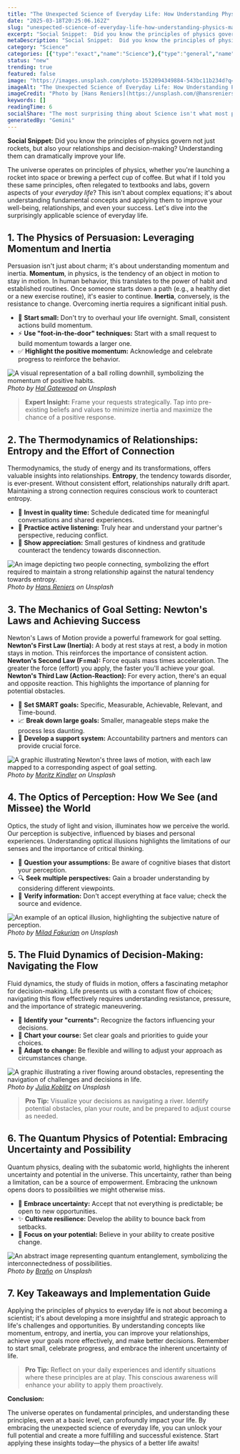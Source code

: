 ```yaml
---
title: "The Unexpected Science of Everyday Life: How Understanding Physics Makes You a Better Person"
date: "2025-03-18T20:25:06.162Z"
slug: "unexpected-science-of-everyday-life-how-understanding-physics-makes-you-better-person"
excerpt: "Social Snippet:  Did you know the principles of physics govern not just rockets, but also your relationships and decision-making? Understanding them can dramatically improve your life."
metaDescription: "Social Snippet:  Did you know the principles of physics govern not just rockets, but also your relationships and decision-making? Understanding them can dr..."
category: "Science"
categories: [{"type":"exact","name":"Science"},{"type":"general","name":"Technology"},{"type":"medium","name":"Engineering"},{"type":"specific","name":"Robotics"},{"type":"niche","name":"Swarm Robotics"}]
status: "new"
trending: true
featured: false
image: "https://images.unsplash.com/photo-1532094349884-543bc11b234d?q=85&w=1200&fit=max&fm=webp&auto=compress"
imageAlt: "The Unexpected Science of Everyday Life: How Understanding Physics Makes You a Better Person"
imageCredit: "Photo by [Hans Reniers](https://unsplash.com/@hansreniers) on Unsplash"
keywords: []
readingTime: 6
socialShare: "The most surprising thing about Science isn't what most people think. Find out what experts really say about this game-changing topic."
generatedBy: "Gemini"
---
```




**Social Snippet:**  Did you know the principles of physics govern not just rockets, but also your relationships and decision-making? Understanding them can dramatically improve your life.

The universe operates on principles of physics, whether you're launching a rocket into space or brewing a perfect cup of coffee. But what if I told you these same principles, often relegated to textbooks and labs, govern aspects of your *everyday life*?  This isn't about complex equations; it's about understanding fundamental concepts and applying them to improve your well-being, relationships, and even your success.  Let's dive into the surprisingly applicable science of everyday life.

## 1. The Physics of Persuasion: Leveraging Momentum and Inertia

Persuasion isn't just about charm; it's about understanding momentum and inertia.  **Momentum**, in physics, is the tendency of an object in motion to stay in motion. In human behavior, this translates to the power of habit and established routines.  Once someone starts down a path (e.g., a healthy diet or a new exercise routine), it's easier to continue.  **Inertia**, conversely, is the resistance to change.  Overcoming inertia requires a significant initial push.

*   🔑 **Start small:** Don't try to overhaul your life overnight. Small, consistent actions build momentum.
*   ⚡ **Use "foot-in-the-door" techniques:** Start with a small request to build momentum towards a larger one.
*   ✅ **Highlight the positive momentum:**  Acknowledge and celebrate progress to reinforce the behavior.

![A visual representation of a ball rolling downhill, symbolizing the momentum of positive habits.](https://images.unsplash.com/photo-1507413245164-6160d8298b31?q=85&w=1200&fit=max&fm=webp&auto=compress)
*Photo by [Hal Gatewood](https://unsplash.com/@halacious) on Unsplash*

> **Expert Insight:**  Frame your requests strategically. Tap into pre-existing beliefs and values to minimize inertia and maximize the chance of a positive response.

## 2. The Thermodynamics of Relationships: Entropy and the Effort of Connection

Thermodynamics, the study of energy and its transformations, offers valuable insights into relationships. **Entropy**, the tendency towards disorder, is ever-present.  Without consistent effort, relationships naturally drift apart.  Maintaining a strong connection requires conscious work to counteract entropy.

*   💪 **Invest in quality time:**  Schedule dedicated time for meaningful conversations and shared experiences.
*   🤝 **Practice active listening:**  Truly hear and understand your partner's perspective, reducing conflict.
*   💖 **Show appreciation:**  Small gestures of kindness and gratitude counteract the tendency towards disconnection.

![An image depicting two people connecting, symbolizing the effort required to maintain a strong relationship against the natural tendency towards entropy.](https://images.unsplash.com/photo-1532094349884-543bc11b234d?q=85&w=1200&fit=max&fm=webp&auto=compress)
*Photo by [Hans Reniers](https://unsplash.com/@hansreniers) on Unsplash*

## 3. The Mechanics of Goal Setting: Newton's Laws and Achieving Success

Newton's Laws of Motion provide a powerful framework for goal setting.  **Newton's First Law (Inertia):** A body at rest stays at rest, a body in motion stays in motion.  This reinforces the importance of consistent action. **Newton's Second Law (F=ma):** Force equals mass times acceleration.  The greater the force (effort) you apply, the faster you'll achieve your goal. **Newton's Third Law (Action-Reaction):** For every action, there's an equal and opposite reaction. This highlights the importance of planning for potential obstacles.

*   🎯 **Set SMART goals:** Specific, Measurable, Achievable, Relevant, and Time-bound.
*   📈 **Break down large goals:**  Smaller, manageable steps make the process less daunting.
*   💪 **Develop a support system:**  Accountability partners and mentors can provide crucial force.

![A graphic illustrating Newton's three laws of motion, with each law mapped to a corresponding aspect of goal setting.](https://images.unsplash.com/photo-1564325724739-bae0bd08762c?q=85&w=1200&fit=max&fm=webp&auto=compress)
*Photo by [Moritz Kindler](https://unsplash.com/@moritz_photography) on Unsplash*

## 4. The Optics of Perception: How We See (and Missee) the World

Optics, the study of light and vision, illuminates how we perceive the world.  Our perception is subjective, influenced by biases and personal experiences. Understanding optical illusions highlights the limitations of our senses and the importance of critical thinking.

*   🧐 **Question your assumptions:**  Be aware of cognitive biases that distort your perception.
*   🔍 **Seek multiple perspectives:**  Gain a broader understanding by considering different viewpoints.
*   🤔 **Verify information:**  Don't accept everything at face value; check the source and evidence.

![An example of an optical illusion, highlighting the subjective nature of perception.](https://images.unsplash.com/photo-1617791160536-598cf32026fb?q=85&w=1200&fit=max&fm=webp&auto=compress)
*Photo by [Milad Fakurian](https://unsplash.com/@fakurian) on Unsplash*

## 5. The Fluid Dynamics of Decision-Making: Navigating the Flow

Fluid dynamics, the study of fluids in motion, offers a fascinating metaphor for decision-making.  Life presents us with a constant flow of choices; navigating this flow effectively requires understanding resistance, pressure, and the importance of strategic maneuvering.

*   🌊 **Identify your "currents":** Recognize the factors influencing your decisions.
*   🧭 **Chart your course:** Set clear goals and priorities to guide your choices.
*   🌊 **Adapt to change:** Be flexible and willing to adjust your approach as circumstances change.

![A graphic illustrating a river flowing around obstacles, representing the navigation of challenges and decisions in life.](https://images.unsplash.com/photo-1614935151651-0bea6508db6b?q=85&w=1200&fit=max&fm=webp&auto=compress)
*Photo by [Julia Koblitz](https://unsplash.com/@jkoblitz) on Unsplash*

> **Pro Tip:** Visualize your decisions as navigating a river. Identify potential obstacles, plan your route, and be prepared to adjust course as needed.

## 6. The Quantum Physics of Potential: Embracing Uncertainty and Possibility

Quantum physics, dealing with the subatomic world, highlights the inherent uncertainty and potential in the universe. This uncertainty, rather than being a limitation, can be a source of empowerment.  Embracing the unknown opens doors to possibilities we might otherwise miss.

*   💫 **Embrace uncertainty:**  Accept that not everything is predictable; be open to new opportunities.
*   ✨ **Cultivate resilience:**  Develop the ability to bounce back from setbacks.
*   🌟 **Focus on your potential:**  Believe in your ability to create positive change.

![An abstract image representing quantum entanglement, symbolizing the interconnectedness of possibilities.](https://images.unsplash.com/photo-1628595351029-c2bf17511435?q=85&w=1200&fit=max&fm=webp&auto=compress)
*Photo by [Braňo](https://unsplash.com/@3dparadise) on Unsplash*

## 7. Key Takeaways and Implementation Guide

Applying the principles of physics to everyday life is not about becoming a scientist; it's about developing a more insightful and strategic approach to life's challenges and opportunities.  By understanding concepts like momentum, entropy, and inertia, you can improve your relationships, achieve your goals more effectively, and make better decisions.  Remember to start small, celebrate progress, and embrace the inherent uncertainty of life.

> **Pro Tip:**  Reflect on your daily experiences and identify situations where these principles are at play.  This conscious awareness will enhance your ability to apply them proactively.

**Conclusion:**

The universe operates on fundamental principles, and understanding these principles, even at a basic level, can profoundly impact your life.  By embracing the unexpected science of everyday life, you can unlock your full potential and create a more fulfilling and successful existence.  Start applying these insights today—the physics of a better life awaits!


<div class="reading-progress-container">
  <div id="reading-progress" class="reading-progress"></div>
</div>
